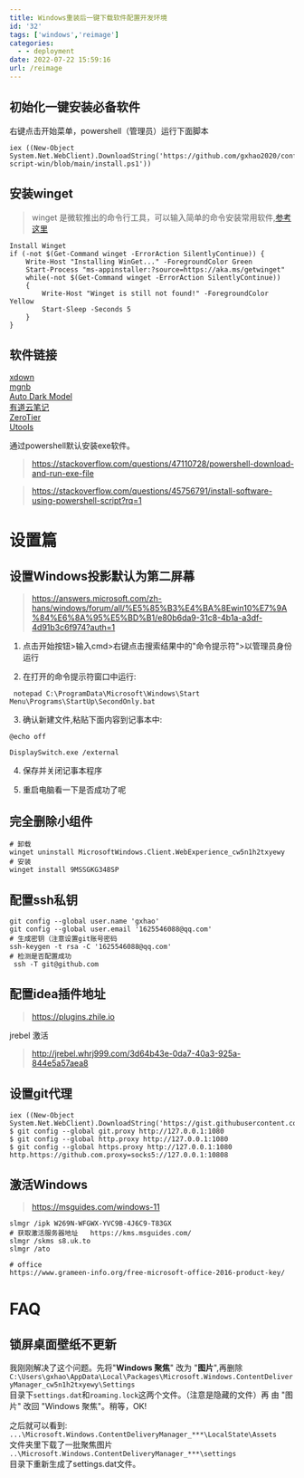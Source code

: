 ```yaml
---
title: Windows重装后一键下载软件配置开发环境
id: '32'
tags: ['windows','reimage']
categories:
  - - deployment
date: 2022-07-22 15:59:16
url: /reimage
---
```



## 初始化一键安装必备软件
右键点击开始菜单，powershell（管理员）运行下面脚本
```
iex ((New-Object System.Net.WebClient).DownloadString('https://github.com/gxhao2020/configuration-script-win/blob/main/install.ps1'))
```
## 安装winget
>  winget 是微软推出的命令行工具，可以输入简单的命令安装常用软件,[参考这里](https://www.cnblogs.com/gxhao/p/15871239.html)
``` shell
Install Winget
if (-not $(Get-Command winget -ErrorAction SilentlyContinue)) {
    Write-Host "Installing WinGet..." -ForegroundColor Green
    Start-Process "ms-appinstaller:?source=https://aka.ms/getwinget"
    while(-not $(Get-Command winget -ErrorAction SilentlyContinue))
    {
        Write-Host "Winget is still not found!" -ForegroundColor Yellow
        Start-Sleep -Seconds 5
    }
}
``` 

## 软件链接
[xdown](https://dl.xdown.org/windows/i386/xdown-2.0.4.5.zip)  
[mgnb](https://www.mgnb.jp/download/MGNB.exe)  
[Auto Dark Model](https://github.com/AutoDarkMode/Windows-Auto-Night-Mode/releases/download/10.1.0.10/AutoDarkModeX_10.1.0.10.exe)  
[有道云笔记](https://download.ydstatic.com/notewebsite/downloads/YNote.exe)  
[ZeroTier](https://download.zerotier.com/dist/ZeroTierOne.msi)  
[Utools](https://res.u-tools.cn/version2/uTools-2.4.3.exe)

通过powershell默认安装exe软件。
> https://stackoverflow.com/questions/47110728/powershell-download-and-run-exe-file

> https://stackoverflow.com/questions/45756791/install-software-using-powershell-script?rq=1

# 设置篇
## 设置Windows投影默认为第二屏幕
> https://answers.microsoft.com/zh-hans/windows/forum/all/%E5%85%B3%E4%BA%8Ewin10%E7%9A%84%E6%8A%95%E5%BD%B1/e80b6da9-31c8-4b1a-a3df-4d91b3c6f974?auth=1

1. 点击开始按钮>输入cmd>右键点击搜索结果中的"命令提示符">以管理员身份运行

2. 在打开的命令提示符窗口中运行:
``` shell
 notepad C:\ProgramData\Microsoft\Windows\Start Menu\Programs\StartUp\SecondOnly.bat
``` 
3. 确认新建文件,粘贴下面内容到记事本中:
``` shell
@echo off

DisplaySwitch.exe /external
``` 
4. 保存并关闭记事本程序

5. 重启电脑看一下是否成功了呢
## 完全删除小组件
``` shell
# 卸载
winget uninstall MicrosoftWindows.Client.WebExperience_cw5n1h2txyewy
# 安装
winget install 9MSSGKG348SP
``` 
## 配置ssh私钥
```
git config --global user.name 'gxhao'  
git config --global user.email '1625546088@qq.com'
# 生成密钥（注意设置git账号密码
ssh-keygen -t rsa -C '1625546088@qq.com'
# 检测是否配置成功
 ssh -T git@github.com
``` 
## 配置idea插件地址
> https://plugins.zhile.io

jrebel 激活
> http://jrebel.whrj999.com/3d64b43e-0da7-40a3-925a-844e5a57aea8

## 设置git代理
``` 
iex ((New-Object System.Net.WebClient).DownloadString('https://gist.githubusercontent.com/162554/b14669da81dd9574cc7ae34955be7fbe/raw/86a5b82f47a8f5e9c822a749782dc08e6d59b230/SetProxy.psm1'))
$ git config --global git.proxy http://127.0.0.1:1080
$ git config --global http.proxy http://127.0.0.1:1080
$ git config --global https.proxy http://127.0.0.1:1080
http.https://github.com.proxy=socks5://127.0.0.1:10808
``` 
## 激活Windows
> https://msguides.com/windows-11
```
slmgr /ipk W269N-WFGWX-YVC9B-4J6C9-T83GX
# 获取激活服务器地址   https://kms.msguides.com/
slmgr /skms s8.uk.to
slmgr /ato

# office 
https://www.grameen-info.org/free-microsoft-office-2016-product-key/
``` 

# FAQ

## 锁屏桌面壁纸不更新
我刚刚解决了这个问题。先将"**Windows 聚焦**" 改为 "**图片**",再删除`C:\Users\gxhao\AppData\Local\Packages\Microsoft.Windows.ContentDeliveryManager_cw5n1h2txyewy\Settings`  
目录下`settings.dat`和`roaming.lock`这两个文件。（注意是隐藏的文件）再 由 "图片" 改回 "Windows 聚焦"。稍等，OK!

之后就可以看到:   
`...\Microsoft.Windows.ContentDeliveryManager_***\LocalState\Assets`  
文件夹里下载了一批聚焦图片  
`..\Microsoft.Windows.ContentDeliveryManager_***\settings`   
目录下重新生成了settings.dat文件。

